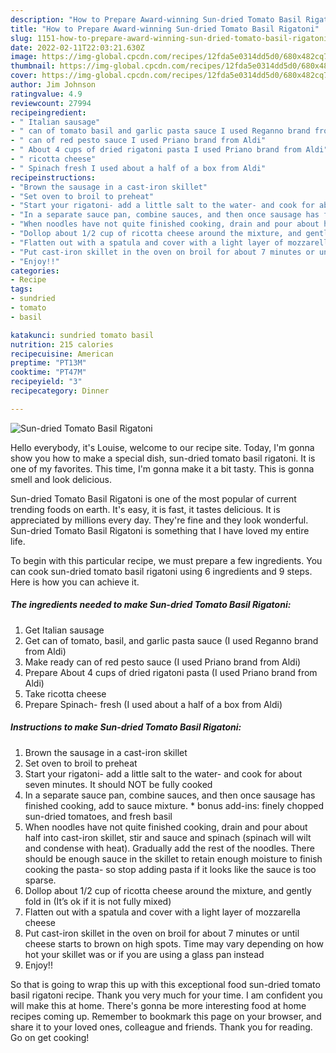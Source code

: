```yaml
---
description: "How to Prepare Award-winning Sun-dried Tomato Basil Rigatoni"
title: "How to Prepare Award-winning Sun-dried Tomato Basil Rigatoni"
slug: 1151-how-to-prepare-award-winning-sun-dried-tomato-basil-rigatoni
date: 2022-02-11T22:03:21.630Z
image: https://img-global.cpcdn.com/recipes/12fda5e0314dd5d0/680x482cq70/sun-dried-tomato-basil-rigatoni-recipe-main-photo.jpg
thumbnail: https://img-global.cpcdn.com/recipes/12fda5e0314dd5d0/680x482cq70/sun-dried-tomato-basil-rigatoni-recipe-main-photo.jpg
cover: https://img-global.cpcdn.com/recipes/12fda5e0314dd5d0/680x482cq70/sun-dried-tomato-basil-rigatoni-recipe-main-photo.jpg
author: Jim Johnson
ratingvalue: 4.9
reviewcount: 27994
recipeingredient:
- " Italian sausage"
- " can of tomato basil and garlic pasta sauce I used Reganno brand from Aldi"
- " can of red pesto sauce I used Priano brand from Aldi"
- " About 4 cups of dried rigatoni pasta I used Priano brand from Aldi"
- " ricotta cheese"
- " Spinach fresh I used about a half of a box from Aldi"
recipeinstructions:
- "Brown the sausage in a cast-iron skillet"
- "Set oven to broil to preheat"
- "Start your rigatoni- add a little salt to the water- and cook for about seven minutes. It should NOT be fully cooked"
- "In a separate sauce pan, combine sauces, and then once sausage has finished cooking, add to sauce mixture. * bonus add-ins: finely chopped sun-dried tomatoes, and fresh basil"
- "When noodles have not quite finished cooking, drain and pour about half into cast-iron skillet, stir and sauce and spinach (spinach will wilt and condense with heat). Gradually add the rest of the noodles. There should be enough sauce in the skillet to retain enough moisture to finish cooking the pasta- so stop adding pasta if it looks like the sauce is too sparse."
- "Dollop about 1/2 cup of ricotta cheese around the mixture, and gently fold in (It’s ok if it is not fully mixed)"
- "Flatten out with a spatula and cover with a light layer of mozzarella cheese"
- "Put cast-iron skillet in the oven on broil for about 7 minutes or until cheese starts to brown on high spots. Time may vary depending on how hot your skillet was or if you are using a glass pan instead"
- "Enjoy!!"
categories:
- Recipe
tags:
- sundried
- tomato
- basil

katakunci: sundried tomato basil 
nutrition: 215 calories
recipecuisine: American
preptime: "PT13M"
cooktime: "PT47M"
recipeyield: "3"
recipecategory: Dinner

---
```



![Sun-dried Tomato Basil Rigatoni](https://img-global.cpcdn.com/recipes/12fda5e0314dd5d0/680x482cq70/sun-dried-tomato-basil-rigatoni-recipe-main-photo.jpg)

Hello everybody, it's Louise, welcome to our recipe site. Today, I'm gonna show you how to make a special dish, sun-dried tomato basil rigatoni. It is one of my favorites. This time, I'm gonna make it a bit tasty. This is gonna smell and look delicious.



Sun-dried Tomato Basil Rigatoni is one of the most popular of current trending foods on earth. It's easy, it is fast, it tastes delicious. It is appreciated by millions every day. They're fine and they look wonderful. Sun-dried Tomato Basil Rigatoni is something that I have loved my entire life.


To begin with this particular recipe, we must prepare a few ingredients. You can cook sun-dried tomato basil rigatoni using 6 ingredients and 9 steps. Here is how you can achieve it.

<!--inarticleads1-->

##### The ingredients needed to make Sun-dried Tomato Basil Rigatoni:

1. Get  Italian sausage
1. Get  can of tomato, basil, and garlic pasta sauce (I used Reganno brand from Aldi)
1. Make ready  can of red pesto sauce (I used Priano brand from Aldi)
1. Prepare  About 4 cups of dried rigatoni pasta (I used Priano brand from Aldi)
1. Take  ricotta cheese
1. Prepare  Spinach- fresh (I used about a half of a box from Aldi)




<!--inarticleads2-->

##### Instructions to make Sun-dried Tomato Basil Rigatoni:

1. Brown the sausage in a cast-iron skillet
1. Set oven to broil to preheat
1. Start your rigatoni- add a little salt to the water- and cook for about seven minutes. It should NOT be fully cooked
1. In a separate sauce pan, combine sauces, and then once sausage has finished cooking, add to sauce mixture. * bonus add-ins: finely chopped sun-dried tomatoes, and fresh basil
1. When noodles have not quite finished cooking, drain and pour about half into cast-iron skillet, stir and sauce and spinach (spinach will wilt and condense with heat). Gradually add the rest of the noodles. There should be enough sauce in the skillet to retain enough moisture to finish cooking the pasta- so stop adding pasta if it looks like the sauce is too sparse.
1. Dollop about 1/2 cup of ricotta cheese around the mixture, and gently fold in (It’s ok if it is not fully mixed)
1. Flatten out with a spatula and cover with a light layer of mozzarella cheese
1. Put cast-iron skillet in the oven on broil for about 7 minutes or until cheese starts to brown on high spots. Time may vary depending on how hot your skillet was or if you are using a glass pan instead
1. Enjoy!!




So that is going to wrap this up with this exceptional food sun-dried tomato basil rigatoni recipe. Thank you very much for your time. I am confident you will make this at home. There's gonna be more interesting food at home recipes coming up. Remember to bookmark this page on your browser, and share it to your loved ones, colleague and friends. Thank you for reading. Go on get cooking!
